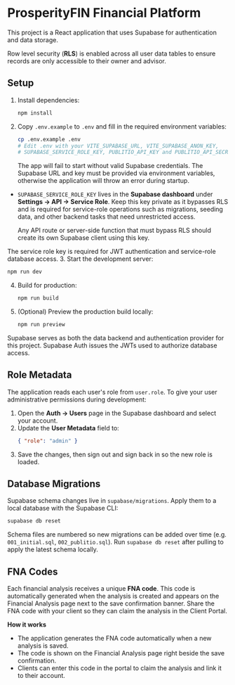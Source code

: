 # ProsperityFIN Financial Platform

This project is a React application that uses Supabase for authentication and data storage.

Row level security (**RLS**) is enabled across all user data tables to ensure records are only accessible to their owner and advisor.

## Setup

1. Install dependencies:
   ```bash
   npm install
   ```
2. Copy `.env.example` to `.env` and fill in the required environment variables:
   ```bash
   cp .env.example .env
   # Edit .env with your VITE_SUPABASE_URL, VITE_SUPABASE_ANON_KEY,
   # SUPABASE_SERVICE_ROLE_KEY, PUBLITIO_API_KEY and PUBLITIO_API_SECRET
   ```
   The app will fail to start without valid Supabase credentials. The
   Supabase URL and key must be provided via environment variables, otherwise the
   application will throw an error during startup.

  * `SUPABASE_SERVICE_ROLE_KEY` lives in the **Supabase dashboard** under **Settings → API → Service Role**. Keep this key private as it bypasses RLS and is required for service-role operations such as migrations, seeding data, and other backend tasks that need unrestricted access.

    Any API route or server-side function that must bypass RLS should create its own Supabase client using this key.

The service role key is required for JWT authentication and service-role database access.
3. Start the development server:
   ```bash
   npm run dev
   ```
4. Build for production:
   ```bash
   npm run build
   ```
5. (Optional) Preview the production build locally:
   ```bash
   npm run preview
   ```

Supabase serves as both the data backend and authentication provider for this project. Supabase Auth issues the JWTs used to authorize database access.

## Role Metadata

The application reads each user's role from `user.role`. To give
your user administrative permissions during development:

1. Open the **Auth → Users** page in the Supabase dashboard and select your account.
2. Update the **User Metadata** field to:
   ```json
   { "role": "admin" }
   ```
3. Save the changes, then sign out and sign back in so the new role is loaded.

## Database Migrations

Supabase schema changes live in `supabase/migrations`. Apply them to a local database with the Supabase CLI:

```bash
supabase db reset
```
Schema files are numbered so new migrations can be added over time (e.g. `001_initial.sql`, `002_publitio.sql`).
Run `supabase db reset` after pulling to apply the latest schema locally.

## FNA Codes

Each financial analysis receives a unique **FNA code**. This code is automatically generated when the analysis is created and appears on the Financial Analysis page next to the save confirmation banner. Share the FNA code with your client so they can claim the analysis in the Client Portal.

**How it works**

* The application generates the FNA code automatically when a new analysis is saved.
* The code is shown on the Financial Analysis page right beside the save confirmation.
* Clients can enter this code in the portal to claim the analysis and link it to their account.
